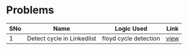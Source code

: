 # Problems

SNo | Name | Logic Used | Link |
----|------|------------|------|
1 | Detect cycle in Linkedlist | floyd cycle detection | [view](detect_cycle_list.cpp)